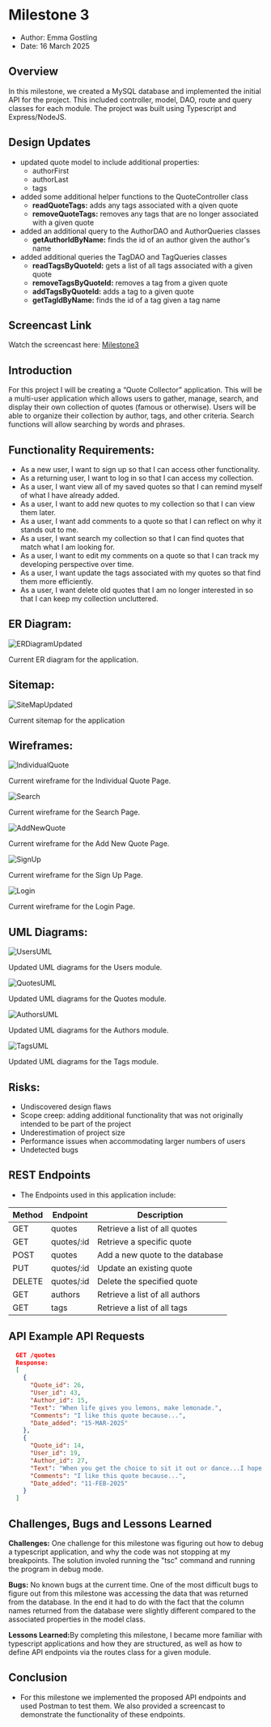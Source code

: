 # Milestone 3
- Author:  Emma Gostling
- Date:  16 March 2025

## Overview

In this milestone, we created a MySQL database and implemented the initial API for the project. This included controller, model, DAO, route and query classes for each module. The project was built using Typescript and Express/NodeJS.

## Design Updates

- updated quote model to include additional properties:
  - authorFirst
  - authorLast
  - tags
- added some additional helper functions to the QuoteController class
  - <b>readQuoteTags:</b> adds any tags associated with a qiven quote
  - <b>removeQuoteTags:</b> removes any tags that are no longer associated with a given quote
- added an additional query to the AuthorDAO and AuthorQueries classes
  - <b>getAuthorIdByName:</b> finds the id of an author given the author's name
- added additional queries the TagDAO and TagQueries classes
  - <b>readTagsByQuoteId:</b> gets a list of all tags associated with a given quote
  - <b>removeTagsByQuoteId:</b> removes a tag from a given quote
  - <b>addTagsByQuoteId:</b> adds a tag to a given quote
  - <b>getTagIdByName:</b> finds the id of a tag given a tag name

## Screencast Link

 Watch the screencast here: [Milestone3](https://youtu.be/-2LRZosMnYQ)

## Introduction

For this project I will be creating a “Quote Collector” application. This will be a multi-user application which allows users to gather, manage, search, and display their own collection of quotes (famous or otherwise). Users will be able to organize their collection by author, tags, and other criteria. Search functions will allow searching by words and phrases. 

## Functionality Requirements:
-	As a new user, I want to sign up so that I can access other functionality. 
-	As a returning user, I want to log in so that I can access my collection. 
-	As a user, I want view all of my saved quotes so that I can remind myself of what I have already added.
-	As a user, I want to add new quotes to my collection so that I can view them later.
-	As a user, I want add comments to a quote so that I can reflect on why it stands out to me.
-	As a user, I want search my collection so that I can find quotes that match what I am looking for.
-	As a user, I want to edit my comments on a quote so that I can track my developing perspective over time.
-	As a user, I want update the tags associated with my quotes so that find them more efficiently. 
-	As a user, I want delete old quotes that I am no longer interested in so that I can keep my collection uncluttered. 

## ER Diagram:
![ERDiagramUpdated](ERDiagramUpdated.png)
<br />

Current ER diagram for the application. 

## Sitemap:
![SiteMapUpdated](SiteMap.png)
<br />

Current sitemap for the application

## Wireframes:
![IndividualQuote](IndividualQuotePage.png)
<br />

Current wireframe for the Individual Quote Page. 

![Search](SearchPage.png)
<br />

Current wireframe for the Search Page. 

![AddNewQuote](AddNewQuotePage.png)
<br />

Current wireframe for the Add New Quote Page. 

![SignUp](SignUpPage.png)
<br />

Current wireframe for the Sign Up Page. 

![Login](LoginPage.png)
<br />

Current wireframe for the Login Page. 

## UML Diagrams:
![UsersUML](UsersUML.png)
<br />

Updated UML diagrams for the Users module. 

![QuotesUML](QuotesUML.png)
<br />

Updated UML diagrams for the Quotes module. 

![AuthorsUML](AuthorsUML.png)
<br />

Updated UML diagrams for the Authors module. 

![TagsUML](TagsUML.png)
<br />

Updated UML diagrams for the Tags module. 

## Risks: 
-	Undiscovered design flaws
-	Scope creep: adding additional functionality that was not originally intended to be part of the project
-	Underestimation of project size
-	Performance issues when accommodating larger numbers of users
-	Undetected bugs

## REST Endpoints

- The Endpoints used in this application include:

|Method|Endpoint|Description|
|--|--|--|
|GET|quotes|Retrieve a list of all quotes|
|GET|quotes/:id|Retrieve a specific quote|
|POST|quotes|Add a new quote to the database|
|PUT|quotes/:id|Update an existing quote|
|DELETE|quotes/:id|Delete the specified quote|
|GET|authors|Retrieve a list of all authors|
|GET|tags|Retrieve a list of all tags|

## API Example API Requests

```json
  GET /quotes
  Response:
  [
    {
      "Quote_id": 26,
      "User_id": 43,
      "Author_id": 15,
      "Text": "When life gives you lemons, make lemonade.",
      "Comments": "I like this quote because...",
      "Date_added": "15-MAR-2025"
    },
    {
      "Quote_id": 14,
      "User_id": 19,
      "Author_id": 27,
      "Text": "When you get the choice to sit it out or dance...I hope you dance!",
      "Comments": "I like this quote because...",
      "Date_added": "11-FEB-2025"
    }
  ]
```
## Challenges, Bugs and Lessons Learned

<b>Challenges:</b> One challenge for this milestone was figuring out how to debug a typescript application, and why the code was not stopping at my breakpoints. The solution involed running the "tsc" command and running the program in debug mode.

<b>Bugs:</b> No known bugs at the current time. One of the most difficult bugs to figure out from this milestone was accessing the data that was returned from the database. In the end it had to do with the fact that the column names returned from the database were slightly different compared to the associated properties in the model class.

<b>Lessons Learned:</b>By completing this milestone, I became more familiar with typescript applications and how they are structured, as well as how to define API endpoints via the routes class for a given module.

## Conclusion

- For this milestone we implemented the proposed API endpoints and used Postman to test them. We also provided a screencast to demonstrate the functionality of these endpoints.
